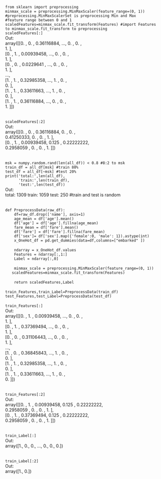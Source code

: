 `from sklearn import preprocessing`<br>
`minmax_scale = preprocessing.MinMaxScaler(feature_range=(0, 1)) #preprocessing.MinMaxScalerSet is preprocessing Min and Max`<br>
`#feature range between 0 and 1`<br>
`scaledFeatures=minmax_scale.fit_transform(Features) #import Features to minmax_scale.fit_transform to preprocessing`<br>
`scaledFeatures[:]`<br>
Out:<br>
array([[0.        , 0.        , 0.36116884, ..., 0.        , 0.        ,<br>
        1.        ],<br>
       [0.        , 1.        , 0.00939458, ..., 0.        , 0.        ,<br>
        1.        ],<br>
       [0.        , 0.        , 0.0229641 , ..., 0.        , 0.        ,<br>
        1.        ],<br>
       ...,<br>
       [1.        , 1.        , 0.32985358, ..., 1.        , 0.        ,<br>
        0.        ],<br>
       [1.        , 1.        , 0.33611663, ..., 1.        , 0.        ,<br>
        0.        ],<br>
       [1.        , 1.        , 0.36116884, ..., 0.        , 0.        ,<br>
        1.        ]])<br>
<br>
<br>
`scaledFeatures[:2]`<br>
Out:<br>
array([[0.        , 0.        , 0.36116884, 0.        , 0.        ,<br>
        0.41250333, 0.        , 0.        , 1.        ],<br>
       [0.        , 1.        , 0.00939458, 0.125     , 0.22222222,<br>
        0.2958059 , 0.        , 0.        , 1.        ]])<br>
<br>
<br>
`msk = numpy.random.rand(len(all_df)) < 0.8 #8:2 to msk`<br>
`train_df = all_df[msk] #train 80%`<br>
`test_df = all_df[~msk] #test 20%`<br>
`print('total:',len(all_df),`<br>
`      'train:',len(train_df),`<br>
`      'test:',len(test_df))`<br>
Out:<br>
total: 1309 train: 1059 test: 250 #train and test is random<br>
<br>
<br>
`def PreprocessData(raw_df):`<br>
`    df=raw_df.drop(['name'], axis=1)`<br>
`    age_mean = df['age'].mean()`<br>
`    df['age'] = df['age'].fillna(age_mean)`<br>
`    fare_mean = df['fare'].mean()`<br>
`    df['fare'] = df['fare'].fillna(fare_mean)`<br>
`    df['sex']= df['sex'].map({'female':0, 'male': 1}).astype(int)`<br>
`    x_OneHot_df = pd.get_dummies(data=df,columns=["embarked" ])`<br>
<br>
`    ndarray = x_OneHot_df.values`<br>
`    Features = ndarray[:,1:]`<br>
`    Label = ndarray[:,0]`<br>
<br>
`    minmax_scale = preprocessing.MinMaxScaler(feature_range=(0, 1))`<br>
`    scaledFeatures=minmax_scale.fit_transform(Features)    `<br>
    <br>
`    return scaledFeatures,Label`<br>
<br>
`train_Features,train_Label=PreprocessData(train_df)`<br>
`test_Features,test_Label=PreprocessData(test_df)`<br>
<br>
`train_Features[:]`<br>
Out:<br>
array([[0.        , 1.        , 0.00939458, ..., 0.        , 0.        ,<br>
        1.        ],<br>
       [0.        , 1.        , 0.37369494, ..., 0.        , 0.        ,<br>
        1.        ],<br>
       [0.        , 0.        , 0.31106443, ..., 0.        , 0.        ,<br>
        1.        ],<br>
       ...,<br>
       [1.        , 0.        , 0.36845843, ..., 1.        , 0.        ,<br>
        0.        ],<br>
       [1.        , 1.        , 0.32985358, ..., 1.        , 0.        ,<br>
        0.        ],<br>
       [1.        , 1.        , 0.33611663, ..., 1.        , 0.        ,<br>
        0.        ]])<br>
<br>
<br>
`train_Features[:2]`<br>
Out:<br>
array([[0.        , 1.        , 0.00939458, 0.125     , 0.22222222,<br>
        0.2958059 , 0.        , 0.        , 1.        ],<br>
       [0.        , 1.        , 0.37369494, 0.125     , 0.22222222,<br>
        0.2958059 , 0.        , 0.        , 1.        ]])<br>
<br>
<br>
`train_Label[:]`<br>
Out:<br>
array([1., 0., 0., ..., 0., 0., 0.])<br>
<br>
<br>
`train_Label[:2]`<br>
Out:<br>
array([1., 0.])<br>

